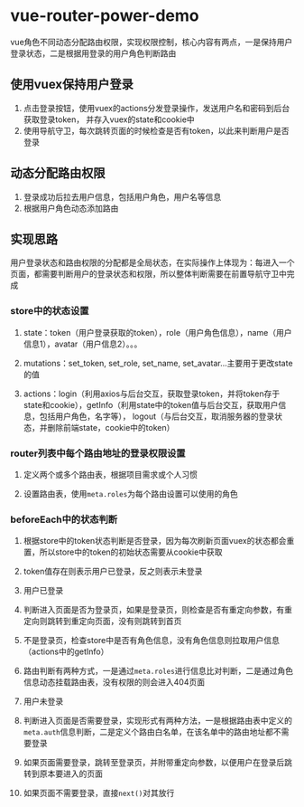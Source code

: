 # vue-router-power-demo

vue角色不同动态分配路由权限，实现权限控制，核心内容有两点，一是保持用户登录状态，二是根据用登录的用户角色判断路由

## 使用vuex保持用户登录

1. 点击登录按钮，使用vuex的actions分发登录操作，发送用户名和密码到后台获取登录token， 并存入vuex的state和cookie中
2. 使用导航守卫，每次跳转页面的时候检查是否有token，以此来判断用户是否登录

## 动态分配路由权限

1. 登录成功后拉去用户信息，包括用户角色，用户名等信息
2. 根据用户角色动态添加路由

## 实现思路

用户登录状态和路由权限的分配都是全局状态，在实际操作上体现为：每进入一个页面，都需要判断用户的登录状态和权限，所以整体判断需要在前置导航守卫中完成

### store中的状态设置

1. state：token（用户登录获取的token），role（用户角色信息），name（用户信息1），avatar（用户信息2）。。。

2. mutations：set_token, set_role, set_name, set_avatar...主要用于更改state的值

3. actions：login（利用axios与后台交互，获取登录token，并将token存于state和cookie），getInfo（利用state中的token值与后台交互，获取用户信息，包括用户角色，名字等）， logout（与后台交互，取消服务器的登录状态，并删除前端state，cookie中的token）

### router列表中每个路由地址的登录权限设置

1. 定义两个或多个路由表，根据项目需求或个人习惯

2. 设置路由表，使用`meta.roles`为每个路由设置可以使用的角色

### beforeEach中的状态判断

1. 根据store中的token状态判断是否登录，因为每次刷新页面vuex的状态都会重置，所以store中的token的初始状态需要从cookie中获取

2. token值存在则表示用户已登录，反之则表示未登录

3. 用户已登录
  1. 判断进入页面是否为登录页，如果是登录页，则检查是否有重定向参数，有重定向则跳转到重定向页面，没有则跳转到首页
  2. 不是登录页，检查store中是否有角色信息，没有角色信息则拉取用户信息（actions中的getInfo）
  3. 路由判断有两种方式，一是通过`meta.roles`进行信息比对判断，二是通过角色信息动态挂载路由表，没有权限的则会进入404页面

4. 用户未登录
  1. 判断进入页面是否需要登录，实现形式有两种方法，一是根据路由表中定义的`meta.auth`信息判断，二是定义个路由白名单，在该名单中的路由地址都不需要登录
  2. 如果页面需要登录，跳转至登录页，并附带重定向参数，以便用户在登录后跳转到原本要进入的页面
  3. 如果页面不需要登录，直接`next()`对其放行
